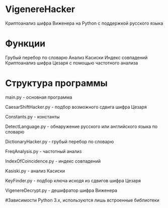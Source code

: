 # VigenereHacker
Криптоанализ шифра Виженера на Python с поддержкой русского языка

# Функции
Грубый перебор по словарю
Анализ Касиски
Индекс совпадений
Криптоанализ шифра Цезаря с помощью частотного анализа

# Структура программы
main.py - основная программа

CaesarShiftHacker.py - подбор возможного сдвига шифра Цезаря

Constants.py - константы

DetectLanguage.py - обнаружение русского или английского языка по словарю

DictionaryHacker.py - грубый перебор по словарю

FreqAnalysis.py - частотный анализ

IndexOfCoincidence.py - индекс совпадений

Kasiski.py - анализ Касиски

KeyFinder.py - подбор ключа исходя из сдвигов шифра Цезаря

VigenereDecrypt.py - дешифратор шифра Виженера


#Зависимости
Python 3.x, используются лишь встроенные библиотеки
